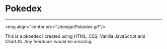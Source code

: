 # Pokedex
---

<img align="center src="./design/Pokedex.gif"/>

This is a pkoedex I created using HTML, CSS, Vanilla JavaScript and ChartJS. Any feedback would be amazing.
